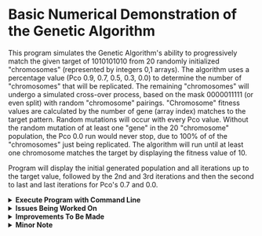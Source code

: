 # Basic Numerical Demonstration of the Genetic Algorithm

This program simulates the Genetic Algorithm's ability to progressively match the given target
of 1010101010 from 20 randomly initialized "chromosomes" (represented by integers 0,1 arrays).
The algorithm uses a percentage value (Pco 0.9, 0.7, 0.5, 0.3, 0.0) to determine the number
of "chromosomes" that will be replicated. The remaining "chromosomes" will undergo a simulated
cross-over process, based on the mask 0000011111 (or even split) with random "chromosome" pairings.
"Chromosome" fitness values are calculated by the number of gene (array index) matches to the
target pattern. Random mutations will occur with every Pco value. Without the random mutation of at
least one "gene" in the 20 "chromosome" population, the Pco 0.0 run would never stop, due to 100% of
of the "chromosomes" just being replicated. The algorithm will run until at least one chromosome matches
the target by displaying the fitness value of 10.

Program will display the initial generated population and all iterations up to the target value,
followed by the 2nd and 3rd iterations and then the second to last and last iterations for
Pco's 0.7 and 0.0.

<details>
    <summary><strong>Execute Program with Command Line</strong></summary>

## Execute with Docker

From linux command line: <br />

```sh
cd genetic_algorithm_cpp
docker build -t ga .
docker run ga
```

## Execute if GCC installed

```sh
cd genetic_algorithm_cpp
g++ -o geneticAlgo src/main.cpp
./geneticAlgo
```

</details>

<details>
    <summary><strong>Issues Being Worked On</strong></summary>

#### Design

This program lacks quality architecture; however, this is being worked on. The geneticAlgorithm
function does take on the qualities of the Template design pattern in how each
function is ordered in such a way as to provide accurate data outputs. This program
was designed and constructed prior to me having taken Software Engineering or Software
Design courses. After refactoring one year later, I see odd arrangements with
private and public categorizations; however, the arrangement worked with the
sloppy design style. I am also attempting to implement suggestions from "Clean Code" as well.
So far, I've given variables better names.

#### BUG

In the event that there are 4 or less iterations before the optimal solution is found,
there will be excess generations produced on printout of the "The first generation
after initial population"; "The second generation after the initial population";
"The second to last generation"; "The last generation". E.g. if there are only 4
iterations for any run, "The second to last generation" will contain the optimal
fitness value of 10 chromosome and "The last generation" will contain an excess
generation (which might and might not contain the optimal chromosome since that
chromosome only has 10 spots in the chromosome roulette vector. A possible SOLUTION
is to include the condition of 'if there are less than 5 generations, then fill the
generations after the optimal solution generation with null input'.

</details>

<details>
    <summary><strong>Improvements To Be Made</strong></summary>

Utilize separate files for better code comprehension. Implement
helper classes for better code organization. Removal of unused functions for
final product. Overall better naming practices will help in understanding what each
variable and function does (e.g., I donw remember what `int endSpot = 0;` is doing).

</details>

<details>
    <summary><strong>Minor Note</strong></summary>

Only minor refactors were implemented after having completed this course. The
overall state of this program is left for reference of how I developed this program
during the class. I do plan on refactoring each function to be smaller (i.e., more
legible) and to have better names, which will lead to the removal of the many comments
littering the program.

</details>
